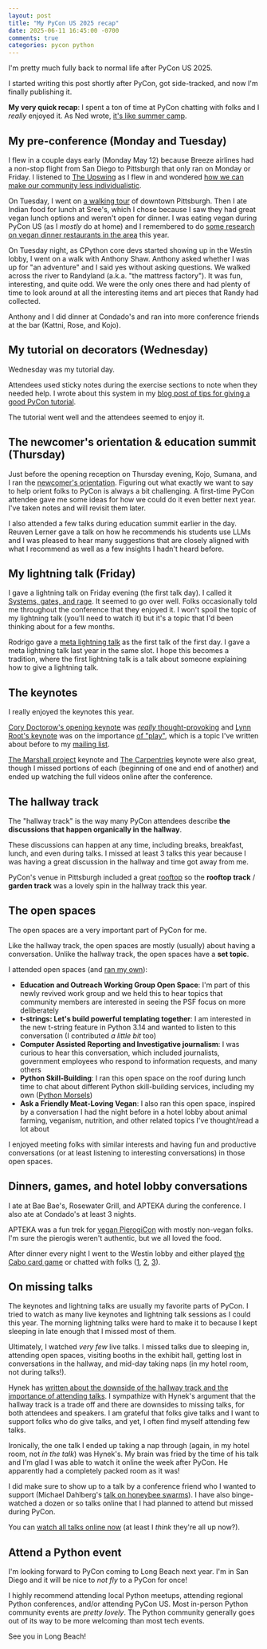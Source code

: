 ```yaml
---
layout: post
title: "My PyCon US 2025 recap"
date: 2025-06-11 16:45:00 -0700
comments: true
categories: pycon python
---
```


I'm pretty much fully back to normal life after PyCon US 2025.

I started writing this post shortly after PyCon, got side-tracked, and now I'm finally publishing it.

**My very quick recap**: I spent a ton of time at PyCon chatting with folks and I *really* enjoyed it.
As Ned wrote, [it's like summer camp](https://nedbatchelder.com/blog/202505/pycon_summer_camp.html).


## My pre-conference (Monday and Tuesday)

I flew in a couple days early (Monday May 12) because Breeze airlines had a non-stop flight from San Diego to Pittsburgh that only ran on Monday or Friday.
I listened to [The Upswing](http://robertdputnam.com/the-upswing/) as I flew in and wondered [how we can make our community less individualistic](https://mastodon.social/@treyhunner/114496799621377766).

On Tuesday, I went on [a walking tour](https://mastodon.social/@treyhunner/114495825740774796) of downtown Pittsburgh.
Then I ate Indian food for lunch at Sree's, which I chose because I saw they had great vegan lunch options and weren't open for dinner.
I was eating vegan during PyCon US (as I *mostly* do at home) and I remembered to do [some research on vegan dinner restaurants in the area](https://mastodon.social/@treyhunner/114506541091205849) this year.

On Tuesday night, as CPython core devs started showing up in the Westin lobby, I went on a walk with Anthony Shaw.
Anthony asked whether I was up for "an adventure" and I said yes without asking questions.
We walked across the river to Randyland (a.k.a. "the mattress factory").
It was fun, interesting, and quite odd.
We were the only ones there and had plenty of time to look around at all the interesting items and art pieces that Randy had collected.

Anthony and I did dinner at Condado's and ran into more conference friends at the bar (Kattni, Rose, and Kojo).

## My tutorial on decorators (Wednesday)

Wednesday was my tutorial day.

Attendees used sticky notes during the exercise sections to note when they needed help.
I wrote about this system in my [blog post of tips for giving a good PyCon tutorial](https://treyhunner.com/2025/05/how-to-give-a-great-pycon-tutorial/).

The tutorial went well and the attendees seemed to enjoy it.


## The newcomer's orientation & education summit (Thursday)

Just before the opening reception on Thursday evening, Kojo, Sumana, and I ran the [newcomer's orientation](https://mastodon.social/@pycon@fosstodon.org/114512798321665686).
Figuring out what exactly we want to say to help orient folks to PyCon is always a bit challenging.
A first-time PyCon attendee gave me some ideas for how we could do it even better next year.
I've taken notes and will revisit them later.

I also attended a few talks during education summit earlier in the day.
Reuven Lerner gave a talk on how he recommends his students use LLMs and I was pleased to hear many suggestions that are closely aligned with what I recommend as well as a few insights I hadn't heard before.


## My lightning talk (Friday)

I gave a lightning talk on Friday evening (the first talk day).
I called it [Systems, gates, and rage](https://youtu.be/Uuhu-F05A7k?feature=shared&t=3174).
It seemed to go over well.
Folks occasionally told me throughout the conference that they enjoyed it.
I won't spoil the topic of my lightning talk (you'll need to watch it) but it's a topic that I'd been thinking about for a few months.

Rodrigo gave a [meta lightning talk](https://mastodon.social/@treyhunner/114519939925398070) as the first talk of the first day.
I gave a meta lightning talk last year in the same slot.
I hope this becomes a tradition, where the first lightning talk is a talk about someone explaining how to give a lightning talk.


## The keynotes

I really enjoyed the keynotes this year.

[Cory Doctorow's opening keynote](https://youtu.be/ydVmzg_SJLw?feature=shared) was [*really* thought-provoking](https://mastodon.social/@treyhunner/114519939925398070) and [Lynn Root's keynote](https://youtu.be/Bglsof9b23k?feature=shared) was on the importance [of "play"](https://mastodon.social/@treyhunner/114519939925398070), which is a topic I've written about before to my [mailing list](https://pym.dev/newsletter).

[The Marshall project](https://youtu.be/qog-dGVhSBI?feature=shared) keynote and [The Carpentries](https://youtu.be/3UOLpTA7pRI?feature=shared) keynote were also great, though I missed portions of each (beginning of one and end of another) and ended up watching the full videos online after the conference.


## The hallway track

The "hallway track" is the way many PyCon attendees describe **the discussions that happen organically in the hallway**.

These discussions can happen at any time, including breaks, breakfast, lunch, and even during talks. I missed at least 3 talks this year because I was having a great discussion in the hallway and time got away from me.

PyCon's venue in Pittsburgh included a great [rooftop](https://mastodon.social/@treyhunner/114512971414412295) so the **rooftop track** / **garden track** was a lovely spin in the hallway track this year.


## The open spaces

The open spaces are a very important part of PyCon for me.

Like the hallway track, the open spaces are mostly (usually) about having a conversation.
Unlike the hallway track, the open spaces have a **set topic**.

I attended open spaces (and [ran my own](https://mastodon.social/@treyhunner/114526876252905533)):

- **Education and Outreach Working Group Open Space**: I'm part of this newly revived work group and we held this to hear topics that community members are interested in seeing the PSF focus on more deliberately
- **t-strings: Let's build powerful templating together**: I am interested in the new t-string feature in Python 3.14 and wanted to listen to this conversation (I contributed *a little bit* too)
- **Computer Assisted Reporting and Investigative journalism**: I was curious to hear this conversation, which included journalists, government employees who respond to information requests, and many others
- **Python Skill-Building**: I ran this open space on the roof during lunch time to chat about different Python skill-building services, including my own ([Python Morsels](https://pym.dev))
- **Ask a Friendly Meat-Loving Vegan**: I also ran this open space, inspired by a conversation I had the night before in a hotel lobby about animal farming, veganism, nutrition, and other related topics I've thought/read a lot about

I enjoyed meeting folks with similar interests and having fun and productive conversations (or at least listening to interesting conversations) in those open spaces.


## Dinners, games, and hotel lobby conversations

I ate at Bae Bae's, Rosewater Grill, and APTEKA during the conference.
I also ate at Condado's at least 3 nights.

APTEKA was a fun trek for [vegan PierogiCon](https://mastodon.social/@pythonbynight@fosstodon.org/114525581821316666) with mostly non-vegan folks.
I'm sure the pierogis weren't authentic, but we all loved the food.

After dinner every night I went to the Westin lobby and either played [the Cabo card game](https://treyhunner.com/2015/06/cabo-card-game/) or chatted with folks ([1](https://mastodon.social/@treyhunner/114509076754402356), [2](https://mastodon.social/@treyhunner/114514682814457694), [3](https://mastodon.social/@treyhunner/114525878624139679)).


## On missing talks

The keynotes and lightning talks are usually my favorite parts of PyCon.
I tried to watch as many live keynotes and lightning talk sessions as I could this year.
The morning lightning talks were hard to make it to because I kept sleeping in late enough that I missed most of them.

Ultimately, I watched *very few* live talks.
I missed talks due to sleeping in, attending open spaces, visiting booths in the exhibit hall, getting lost in conversations in the hallway, and mid-day taking naps (in my hotel room, not during talks!).

Hynek has [written about the downside of the hallway track and the importance of attending talks](https://hynek.me/articles/hallway-track/).
I sympathize with Hynek's argument that the hallway track is a trade off and there are downsides to missing talks, for both attendees and speakers.
I am grateful that folks give talks and I want to support folks who do give talks, and yet, I often find myself attending few talks.

Ironically, the one talk I ended up taking a nap through (again, in my hotel room, not *in the talk*) was Hynek's.
My brain was fried by the time of his talk and I'm glad I was able to watch it online the week after PyCon.
He apparently had a completely packed room as it was!

I did make sure to show up to a talk by a conference friend who I wanted to support (Michael Dahlberg's [talk on honeybee swarms](https://youtu.be/LseCKvrp6og?feature=shared)).
I have also binge-watched a dozen or so talks online that I had planned to attend but missed during PyCon.

You can [watch all talks online now](https://www.youtube.com/@PyConUS/videos) (at least I *think* they're all up now?).


## Attend a Python event

I'm looking forward to PyCon coming to Long Beach next year.
I'm in San Diego and it will be nice to *not fly* to a PyCon for once!

I highly recommend attending local Python meetups, attending regional Python conferences, and/or attending PyCon US.
Most in-person Python community events are *pretty lovely*.
The Python community generally goes out of its way to be more welcoming than most tech events.

See you in Long Beach!
